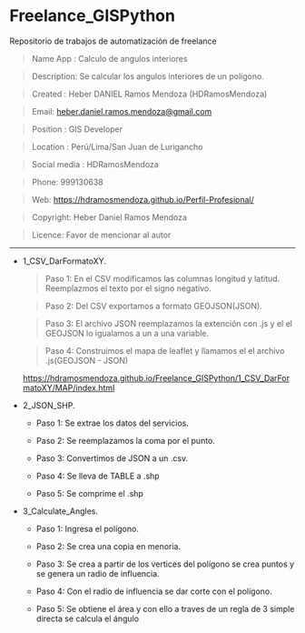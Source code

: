 # Freelance_GISPython
Repositorio de trabajos de automatización de freelance

>Name App : Calculo de angulos interiores

>Description: Se calcular los angulos interiores de un polígono.

>Created : Heber DANIEL Ramos Mendoza (HDRamosMendoza)

>Email: heber.daniel.ramos.mendoza@gmail.com

>Position : GIS Developer

>Location : Perú/Lima/San Juan de Lurigancho

>Social media : HDRamosMendoza

>Phone: 999130638

>Web: https://hdramosmendoza.github.io/Perfil-Profesional/

>Copyright: Heber Daniel Ramos Mendoza

>Licence: Favor de mencionar al autor

------------------------------------

- 1_CSV_DarFormatoXY. 
	
	>Paso 1: En el CSV modificamos las columnas longitud y latitud. Reemplazmos el texto por el signo negativo.

	>Paso 2: Del CSV exportamos a formato GEOJSON(JSON).

	>Paso 3: El archivo JSON reemplazamos la extención con .js y el el GEOJSON lo igualamos a un a una variable.
	
	>Paso 4: Construimos el mapa de leaflet y llamamos el el archivo .js(GEOJSON - JSON)
	
	https://hdramosmendoza.github.io/Freelance_GISPython/1_CSV_DarFormatoXY/MAP/index.html

- 2_JSON_SHP. 
	
	* Paso 1: Se extrae los datos del servicios.

	* Paso 2: Se reemplazamos la coma por el punto.

	* Paso 3: Convertimos de JSON a un .csv.
	
	* Paso 4: Se lleva de TABLE a .shp

	* Paso 5: Se comprime el .shp
	

- 3_Calculate_Angles. 
	
	* Paso 1: Ingresa el polígono.

	* Paso 2: Se crea una copia en menoria.

	* Paso 3: Se crea a partir de los vertices del polígono se crea puntos y se genera un radio de influencia.
	
	* Paso 4: Con el radio de influencia se dar corte con el polígono.

	* Paso 5: Se obtiene el área y con ello a traves de un regla de 3 simple directa se calcula el ángulo
